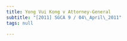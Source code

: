 ```yaml
---
title: Yong Vui Kong v Attorney-General
subtitle: "[2011] SGCA 9 / 04\_April\_2011"
tags: null

---
```


